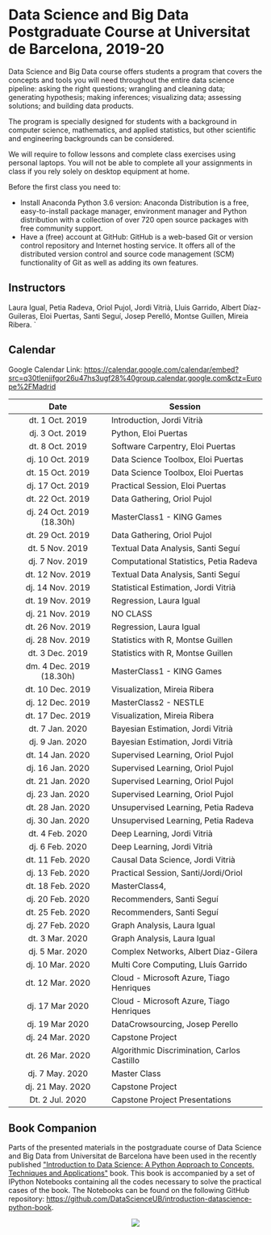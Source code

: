 # Data Science and Big Data Postgraduate Course at Universitat de Barcelona, 2019-20

Data Science and Big Data
course offers students a program that covers the concepts and tools you will need throughout the entire data science pipeline: asking the right questions; wrangling and cleaning data; generating hypothesis; making inferences; visualizing data; assessing solutions; and building data products.

The program is specially designed for students with a background in computer science, mathematics, and applied statistics, but other scientific and engineering backgrounds can be considered.

We will require to follow lessons and complete class exercises using personal laptops. You will not be able to complete all your assignments in class if you rely solely on desktop equipment at home.

Before the first class you need to:

+ Install Anaconda Python 3.6 version: Anaconda Distribution is a free, easy-to-install package manager, environment manager and Python distribution with a collection of over 720 open source packages with free community support.
+ Have a (free) account at GitHub: GitHub is a web-based Git or version control repository and Internet hosting service. It offers all of the distributed version control and source code management (SCM) functionality of Git as well as adding its own features.

## Instructors

Laura Igual, Petia Radeva, Oriol Pujol, Jordi Vitrià, Lluis Garrido, Albert Díaz-Guileras, Eloi Puertas, Santi Seguí, Josep Perelló, Montse Guillen, Mireia Ribera.
`
<!--
## Collaborations

<p align="center"> 
<img src="images/collab.png">
</p>
-->
## Calendar
Google Calendar Link:
https://calendar.google.com/calendar/embed?src=q30tlenjjfgor26u47hs3ugf28%40group.calendar.google.com&ctz=Europe%2FMadrid

| Date        | Session           | 
| :-------------: | ------------- | 
| dt. 1 Oct. 2019      | Introduction, Jordi Vitrià |  
| dj. 3 Oct. 2019	| Python, Eloi Puertas | 
| dt. 8 Oct. 2019	| Software Carpentry, Eloi Puertas  | 
| dj. 10 Oct. 2019	| Data Science Toolbox, Eloi Puertas |
| dt. 15 Oct. 2019	|  Data Science Toolbox, Eloi Puertas| 
| dj. 17 Oct. 2019	| Practical Session, Eloi Puertas |
| dt. 22 Oct. 2019	| Data Gathering, Oriol Pujol |
| dj. 24 Oct. 2019 (18.30h)	| MasterClass1 - KING Games |
| dt. 29 Oct. 2019	| Data Gathering, Oriol Pujol |
| dt. 5 Nov. 2019	| Textual Data Analysis, Santi Seguí |
| dj. 7 Nov. 2019	| Computational Statistics, Petia Radeva |
| dt. 12 Nov. 2019	| Textual Data Analysis, Santi Seguí |
| dj. 14 Nov. 2019	| Statistical Estimation, Jordi Vitrià |
| dt. 19 Nov. 2019	| Regression, Laura Igual | 
| dj. 21 Nov. 2019	|  NO CLASS | 
| dt. 26 Nov. 2019	| Regression, Laura Igual |
| dj. 28 Nov. 2019	| Statistics with R, Montse Guillen | 
| dt.  3 Dec. 2019	| Statistics with R, Montse Guillen |
| dm.  4 Dec. 2019 (18.30h)	| MasterClass1 - KING Games |
| dt. 10 Dec. 2019	| Visualization, Mireia Ribera |
| dj. 12 Dec. 2019	| MasterClass2 - NESTLE  |
| dt. 17 Dec. 2019	| Visualization, Mireia Ribera  |
| dt.  7 Jan. 2020	| Bayesian Estimation, Jordi Vitrià |
| dj. 9 Jan. 2020	  | Bayesian Estimation, Jordi Vitrià |
| dt. 14 Jan. 2020	| Supervised Learning, Oriol Pujol |
| dj. 16 Jan. 2020	| Supervised Learning, Oriol Pujol |
| dt. 21 Jan. 2020	| Supervised Learning, Oriol Pujol |
| dj. 23 Jan. 2020	| Supervised Learning, Oriol Pujol |
| dt. 28 Jan. 2020	| Unsupervised Learning, Petia Radeva | 
| dj. 30 Jan. 2020	| Unsupervised Learning, Petia Radeva | 
| dt. 4 Feb. 2020	  | Deep Learning, Jordi Vitrià | 
| dj. 6 Feb. 2020	  | Deep Learning, Jordi Vitrià | 
| dt. 11 Feb. 2020	| Causal Data Science, Jordi Vitrià |
| dj. 13 Feb. 2020	| Practical Session, Santi/Jordi/Oriol |
| dt. 18 Feb. 2020	| MasterClass4,  |
| dj. 20 Feb. 2020	| Recommenders, Santi Seguí |
| dt. 25 Feb. 2020	| Recommenders, Santi Seguí |
| dj. 27 Feb. 2020	| Graph Analysis, Laura Igual |
| dt. 3 Mar. 2020	  | Graph Analysis, Laura Igual |
| dj. 5 Mar. 2020	  | Complex Networks, Albert Diaz-Gilera |
| dj. 10 Mar. 2020	| Multi Core Computing, Lluís Garrido|
| dt. 12 Mar. 2020	| Cloud - Microsoft Azure, Tiago Henriques |
| dj. 17 Mar 2020	  | Cloud - Microsoft Azure, Tiago Henriques |
| dj. 19 Mar 2020	  | DataCrowsourcing, Josep Perello |
| dj. 24 Mar. 2020	| Capstone Project |
| dt. 26 Mar. 2020	| Algorithmic Discrimination, Carlos Castillo |
| dj. 7 May. 2020	  | Master Class  |
| dj. 21 May. 2020	| Capstone Project  |
| Dt. 2  Jul. 2020	| Capstone Project Presentations |



## Book Companion

Parts of the presented materials in the postgraduate course of Data Science and Big Data from Universitat de Barcelona have been used in the recently published ["Introduction to Data Science: A Python Approach to Concepts, Techniques and Applications"](http://www.springer.com/gp/book/9783319500164) book. This book is accompanied by a set of IPython Notebooks containing all the codes necessary to solve the practical cases of the book. The Notebooks can be found on the following GitHub repository: https://github.com/DataScienceUB/introduction-datascience-python-book. 

<p align="center"> 
<img src="images/llibre.jpg">
</p>

